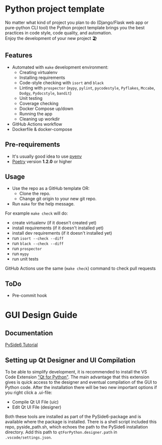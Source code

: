 # Python project template
No matter what kind of project you plan to do (Django/Flask web app or pure-python CLI tool) the Python project template brings you the best practices in code style, code quality, and automation.  
Enjoy the development of your new project :beach_umbrella:

## Features
* Automated with `make` development environment:
  * Creating virtualenv
  * Installing requirements
  * Code-style checking with `isort` and `black`
  * Linting with `prospector` (`mypy`, `pylint`, `pycodestyle`, `Pyflakes`, `Mccabe`, `Dodgy`, `Pydocstyle`, `bandit`)
  * Unit testing
  * Coverage checking
  * Docker Compose up/down
  * Running the app  
  * Cleaning up workdir
* GitHub Actions workflow
* Dockerfile & docker-compose

## Pre-requirements
* It's usually good idea to use [pyenv](https://github.com/pyenv/pyenv)
* [Poetry](https://github.com/python-poetry/poetry) version **1.2.0** or higher 

## Usage
* Use the repo as a GitHub template OR:
  * Clone the repo.
  * Change git origin to your new git repo. 
* Run `make` for the help message.

For example `make check` will do:
* create virtualenv (if it doesn't created yet)
* install requirements (if it doesn't installed yet)
* install dev requirements (if it doesn't installed yet)
* run `isort --check --diff`
* run `black --check --diff`
* run `prospector`
* run `mypy`
* run unit tests

GitHub Actions use the same (`make check`) command to check pull requests 

## ToDo

* Pre-commit hook

# GUI Design Guide
## Documentation
[PySide6 Tutorial](https://www.pythonguis.com/pyside6-tutorial/)

## Setting up Qt Designer and UI Compilation
To be able to simplify development, it is recommended to install the VS Code Extension ["Qt for Python"](https://marketplace.visualstudio.com/items?itemName=seanwu.vscode-qt-for-python). The main advantage that this extension gives is quick access to the designer and eventual compilation of the GUI to Python code. After the installation there will be two new important options if you right click a .ui-file:
- Compile Qt UI File (uic)
- Edit Qt UI File (designer)

Both these tools are installed as part of the PySide6-package and is available where the package is installed. There is a shell script included this repo, pyside_path.sh, which echoes the path to the PySide6 installation directory. Add this path to `qtForPython.designer.path` in `.vscode/settings.json`.